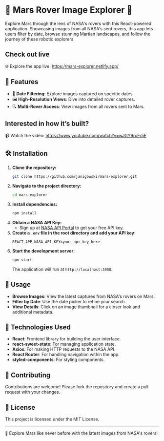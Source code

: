 # 🚀 Mars Rover Image Explorer 🌌  
Explore Mars through the lens of NASA's rovers with this React-powered application. Showcasing images from all NASA's sent rovers, this app lets users filter by date, browse stunning Martian landscapes, and follow the journey of these robotic explorers.


## Check out live
🌐 Explore the app live: https://mars-explorer.netlify.app/

## 🌟 Features  
- 📅 **Date Filtering**: Explore images captured on specific dates.  
- 🖼️ **High-Resolution Views**: Dive into detailed rover captures.  
- 🔍 **Multi-Rover Access**: View images from all rovers sent to Mars.

## Interested in how it’s built?
📹 Watch the video: https://www.youtube.com/watch?v=wJGY9roFr5E

## 🛠️ Installation  
1. **Clone the repository:**  
   ```bash  
   git clone https://github.com/janigowski/mars-explorer.git  
   ```  
2. **Navigate to the project directory:**  
   ```bash  
   cd mars-explorer  
   ```  
3. **Install dependencies:**  
   ```bash  
   npm install  
   ```  
4. **Obtain a NASA API Key:**  
   - Sign up at [NASA API Portal](https://api.nasa.gov/) to get your free API key.  
5. **Create a `.env` file in the root directory and add your API key:**  
   ```env  
   REACT_APP_NASA_API_KEY=your_api_key_here  
   ```  
6. **Start the development server:**  
   ```bash  
   npm start  
   ```  
   The application will run at `http://localhost:3000`.

## 🚀 Usage  
- **Browse Images**: View the latest captures from NASA's rovers on Mars.  
- **Filter by Date**: Use the date picker to refine your search.  
- **View Details**: Click on an image thumbnail for a closer look and additional metadata.

## 🧰 Technologies Used  
- **React**: Frontend library for building the user interface.
- **react-sweet-state**: For managing application state.
- **Axios**: For making HTTP requests to the NASA API.  
- **React Router**: For handling navigation within the app.  
- **styled-components**: For styling components.  

## 🤝 Contributing  
Contributions are welcome! Please fork the repository and create a pull request with your changes.

## 📜 License  
This project is licensed under the MIT License.

---  
🌌 Explore Mars like never before with the latest images from NASA's rovers!
